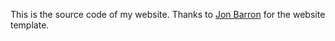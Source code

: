 This is the source code of my website. Thanks to [Jon Barron](https://jonbarron.info/) for the website template.
